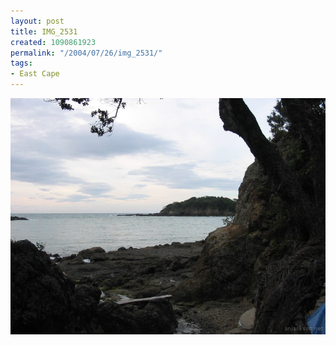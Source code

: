 ```yaml
---
layout: post
title: IMG_2531
created: 1090861923
permalink: "/2004/07/26/img_2531/"
tags:
- East Cape
---
```


<img src="/image/images/img_2531-849.jpg"/>

